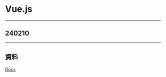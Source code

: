 # Vue.js

--------------------------------------------------------------------------------
## 240210



--------------------------------------------------------------------------------
## 資料

[Docs](https://ja.vuejs.org/guide/introduction)


